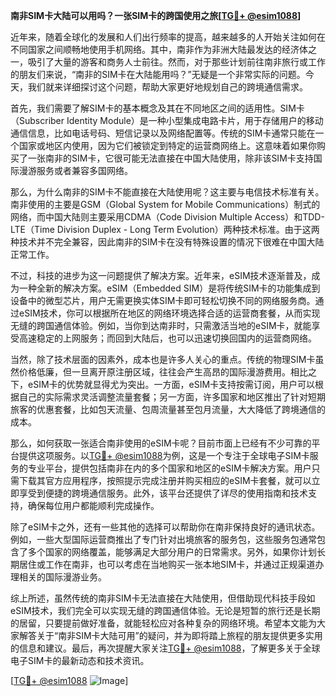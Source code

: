 **南非SIM卡大陆可以用吗？一张SIM卡的跨国使用之旅[[TG💪+ @esim1088](https://t.me/s/esim1088)]**

近年来，随着全球化的发展和人们出行频率的提高，越来越多的人开始关注如何在不同国家之间顺畅地使用手机网络。其中，南非作为非洲大陆最发达的经济体之一，吸引了大量的游客和商务人士前往。然而，对于那些计划前往南非旅行或工作的朋友们来说，“南非的SIM卡在大陆能用吗？”无疑是一个非常实际的问题。今天，我们就来详细探讨这个问题，帮助大家更好地规划自己的跨境通信需求。

首先，我们需要了解SIM卡的基本概念及其在不同地区之间的适用性。SIM卡（Subscriber Identity Module）是一种小型集成电路卡片，用于存储用户的移动通信信息，比如电话号码、短信记录以及网络配置等。传统的SIM卡通常只能在一个国家或地区内使用，因为它们被锁定到特定的运营商网络上。这意味着如果你购买了一张南非的SIM卡，它很可能无法直接在中国大陆使用，除非该SIM卡支持国际漫游服务或者兼容多国网络。

那么，为什么南非的SIM卡不能直接在大陆使用呢？这主要与电信技术标准有关。南非使用的主要是GSM（Global System for Mobile Communications）制式的网络，而中国大陆则主要采用CDMA（Code Division Multiple Access）和TDD-LTE（Time Division Duplex - Long Term Evolution）两种技术标准。由于这两种技术并不完全兼容，因此南非的SIM卡在没有特殊设置的情况下很难在中国大陆正常工作。

不过，科技的进步为这一问题提供了解决方案。近年来，eSIM技术逐渐普及，成为一种全新的解决方案。eSIM（Embedded SIM）是将传统SIM卡的功能集成到设备中的微型芯片，用户无需更换实体SIM卡即可轻松切换不同的网络服务商。通过eSIM技术，你可以根据所在地区的网络环境选择合适的运营商套餐，从而实现无缝的跨国通信体验。例如，当你到达南非时，只需激活当地的eSIM卡，就能享受高速稳定的上网服务；而回到大陆后，也可以迅速切换回国内的运营商网络。

当然，除了技术层面的因素外，成本也是许多人关心的重点。传统的物理SIM卡虽然价格低廉，但一旦离开原注册区域，往往会产生高昂的国际漫游费用。相比之下，eSIM卡的优势就显得尤为突出。一方面，eSIM卡支持按需订阅，用户可以根据自己的实际需求灵活调整流量套餐；另一方面，许多国家和地区推出了针对短期旅客的优惠套餐，比如包天流量、包周流量甚至包月流量，大大降低了跨境通信的成本。

那么，如何获取一张适合南非使用的eSIM卡呢？目前市面上已经有不少可靠的平台提供这项服务。以[TG💪+ @esim1088](https://t.me/s/esim1088)为例，这是一个专注于全球电子SIM卡服务的专业平台，提供包括南非在内的多个国家和地区的eSIM卡解决方案。用户只需下载其官方应用程序，按照提示完成注册并购买相应的eSIM卡套餐，就可以立即享受到便捷的跨境通信服务。此外，该平台还提供了详尽的使用指南和技术支持，确保每位用户都能顺利完成操作。

除了eSIM卡之外，还有一些其他的选择可以帮助你在南非保持良好的通讯状态。例如，一些大型国际运营商推出了专门针对出境旅客的服务包，这些服务包通常包含了多个国家的网络覆盖，能够满足大部分用户的日常需求。另外，如果你计划长期居住或工作在南非，也可以考虑在当地购买一张本地SIM卡，并通过正规渠道办理相关的国际漫游业务。

综上所述，虽然传统的南非SIM卡无法直接在大陆使用，但借助现代科技手段如eSIM技术，我们完全可以实现无缝的跨国通信体验。无论是短暂的旅行还是长期的居留，只要提前做好准备，就能轻松应对各种复杂的网络环境。希望本文能为大家解答关于“南非SIM卡大陆可用”的疑问，并为即将踏上旅程的朋友提供更多实用的信息和建议。最后，再次提醒大家关注[TG💪+ @esim1088](https://t.me/s/esim1088)，了解更多关于全球电子SIM卡的最新动态和技术资讯。

[[TG💪+ @esim1088](https://t.me/s/esim1088) ![Image](https://i.postimg.cc/4NQfJmqS/Snipaste-2025-05-13-00-14-12.png)]